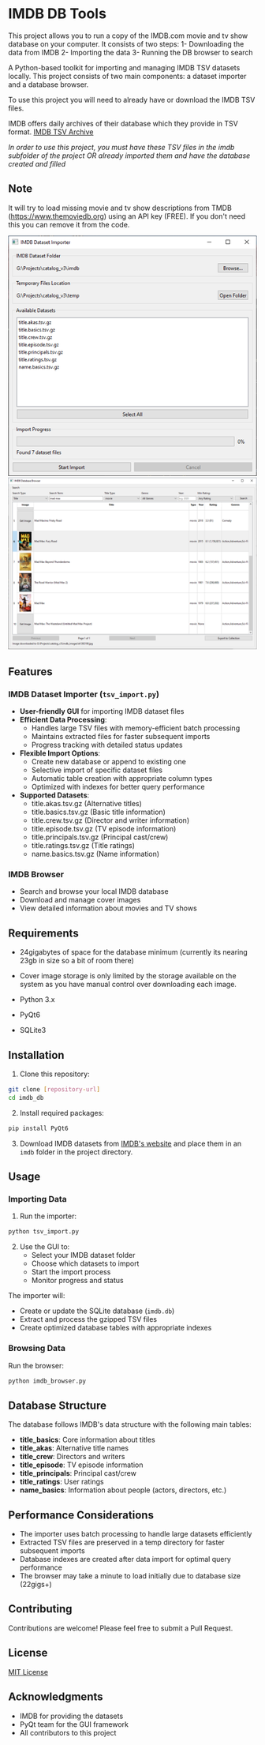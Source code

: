 # IMDB DB Tools

This project allows you to run a copy of the IMDB.com movie and tv show database on your computer.
It consists of two steps:
1- Downloading the data from IMDB
2- Importing the data
3- Running the DB browser to search

A Python-based toolkit for importing and managing IMDB TSV datasets locally. This project consists of two main components: a dataset importer and a database browser.

To use this project you will need to already have or download the IMDB TSV files.

IMDB offers daily archives of their database which they provide in TSV format.
[IMDB TSV Archive](https://datasets.imdbws.com/)

*In order to use this project, you must have these TSV files in the imdb subfolder of the project OR already imported them and have the database created and filled*

## Note
It will try to load missing movie and tv show descriptions from TMDB (https://www.themoviedb.org) using an API key (FREE).
If you don't need this you can remove it from the code.


![TSV Import screenshot](screenshot_tsvimport.png)
![IMDB Browser screenshot](screenshot_imdbbrowser.png)

## Features

### IMDB Dataset Importer (`tsv_import.py`)
- **User-friendly GUI** for importing IMDB dataset files
- **Efficient Data Processing**:
  - Handles large TSV files with memory-efficient batch processing
  - Maintains extracted files for faster subsequent imports
  - Progress tracking with detailed status updates
- **Flexible Import Options**:
  - Create new database or append to existing one
  - Selective import of specific dataset files
  - Automatic table creation with appropriate column types
  - Optimized with indexes for better query performance
- **Supported Datasets**:
  - title.akas.tsv.gz (Alternative titles)
  - title.basics.tsv.gz (Basic title information)
  - title.crew.tsv.gz (Director and writer information)
  - title.episode.tsv.gz (TV episode information)
  - title.principals.tsv.gz (Principal cast/crew)
  - title.ratings.tsv.gz (Title ratings)
  - name.basics.tsv.gz (Name information)

### IMDB Browser
- Search and browse your local IMDB database
- Download and manage cover images
- View detailed information about movies and TV shows

## Requirements

- 24gigabytes of space for the database minimum (currently its nearing 23gb in size so a bit of room there)
- Cover image storage is only limited by the storage available on the system as you have manual control over downloading each image.

- Python 3.x
- PyQt6
- SQLite3

## Installation

1. Clone this repository:
```bash
git clone [repository-url]
cd imdb_db
```

2. Install required packages:
```bash
pip install PyQt6
```

3. Download IMDB datasets from [IMDB's website](https://www.imdb.com/interfaces/) and place them in an `imdb` folder in the project directory.

## Usage

### Importing Data

1. Run the importer:
```bash
python tsv_import.py
```

2. Use the GUI to:
   - Select your IMDB dataset folder
   - Choose which datasets to import
   - Start the import process
   - Monitor progress and status

The importer will:
- Create or update the SQLite database (`imdb.db`)
- Extract and process the gzipped TSV files
- Create optimized database tables with appropriate indexes

### Browsing Data

Run the browser:
```bash
python imdb_browser.py
```

## Database Structure

The database follows IMDB's data structure with the following main tables:

- **title_basics**: Core information about titles
- **title_akas**: Alternative title names
- **title_crew**: Directors and writers
- **title_episode**: TV episode information
- **title_principals**: Principal cast/crew
- **title_ratings**: User ratings
- **name_basics**: Information about people (actors, directors, etc.)

## Performance Considerations

- The importer uses batch processing to handle large datasets efficiently
- Extracted TSV files are preserved in a temp directory for faster subsequent imports
- Database indexes are created after data import for optimal query performance
- The browser may take a minute to load initially due to database size (22gigs+)

## Contributing

Contributions are welcome! Please feel free to submit a Pull Request.

## License

[MIT License](LICENSE)

## Acknowledgments

- IMDB for providing the datasets
- PyQt team for the GUI framework
- All contributors to this project 
